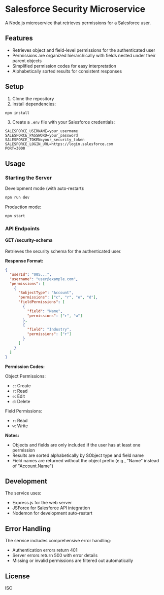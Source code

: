# Salesforce Security Microservice

A Node.js microservice that retrieves permissions for a Salesforce user.

## Features

- Retrieves object and field-level permissions for the authenticated user
- Permissions are organized hierarchically with fields nested under their parent objects
- Simplified permission codes for easy interpretation
- Alphabetically sorted results for consistent responses

## Setup

1. Clone the repository
2. Install dependencies:
```bash
npm install
```
3. Create a `.env` file with your Salesforce credentials:
```env
SALESFORCE_USERNAME=your_username
SALESFORCE_PASSWORD=your_password
SALESFORCE_TOKEN=your_security_token
SALESFORCE_LOGIN_URL=https://login.salesforce.com
PORT=3000
```

## Usage

### Starting the Server

Development mode (with auto-restart):
```bash
npm run dev
```

Production mode:
```bash
npm start
```

### API Endpoints

#### GET /security-schema

Retrieves the security schema for the authenticated user.

**Response Format:**
```json
{
  "userId": "005...",
  "username": "user@example.com",
  "permissions": [
    {
      "SobjectType": "Account",
      "permissions": ["c", "r", "e", "d"],
      "fieldPermissions": [
        {
          "field": "Name",
          "permissions": ["r", "w"]
        },
        {
          "field": "Industry",
          "permissions": ["r"]
        }
      ]
    }
  ]
}
```

**Permission Codes:**

Object Permissions:
- `c`: Create
- `r`: Read
- `e`: Edit
- `d`: Delete

Field Permissions:
- `r`: Read
- `w`: Write

**Notes:**
- Objects and fields are only included if the user has at least one permission
- Results are sorted alphabetically by SObject type and field name
- Field names are returned without the object prefix (e.g., "Name" instead of "Account.Name")

## Development

The service uses:
- Express.js for the web server
- JSForce for Salesforce API integration
- Nodemon for development auto-restart

## Error Handling

The service includes comprehensive error handling:
- Authentication errors return 401
- Server errors return 500 with error details
- Missing or invalid permissions are filtered out automatically

## License

ISC
